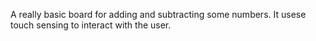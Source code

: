 A really basic board for adding and subtracting some numbers.  It usese touch sensing to interact with the user.